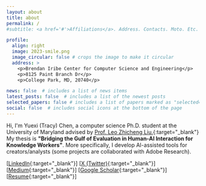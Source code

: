 ```yaml
---
layout: about
title: about
permalink: /
#subtitle: <a href='#'>Affiliations</a>. Address. Contacts. Moto. Etc.

profile:
  align: right
  image: 2023-smile.png
  image_circular: false # crops the image to make it circular
  address: >
    <p>Brendan Iribe Center for Computer Science and Engineering</p>
    <p>8125 Paint Branch Dr</p>
    <p>College Park, MD, 20740</p>

news: false  # includes a list of news items
latest_posts: false  # includes a list of the newest posts
selected_papers: false # includes a list of papers marked as "selected={true}"
social: false  # includes social icons at the bottom of the page
---
```

Hi, I'm Yuexi (Tracy) Chen, a computer science Ph.D. student at the University of Maryland advised by [Prof. Leo Zhicheng Liu.](https://zcliu.org/){:target="_blank"} My thesis is <b>"Bridging the Gulf of Evaluation in Human-AI Interaction for Knowledge Workers"</b>. More specifically, I develop AI-assisted tools for creators/analysts (some projects are collaborated with Adobe Research). 

[[LinkedIn](https://www.linkedin.com/in/yuexi-tracy-chen-9186631a9/){:target="_blank"}]
[[X (Twitter)](https://twitter.com/tracyyxchen){:target="_blank"}]
[[Medium](https://medium.com/@tracyyxchen){:target="_blank"}]
[[Google Scholar](https://scholar.google.com/citations?user=eg8I0UUAAAAJ&hl=en){:target="_blank"}]
[[Resume](https://drive.google.com/file/d/15w1ACv12TmkpGQWJcq5yf2cWHmwAGnlC/view?usp=sharing){:target="_blank"}]